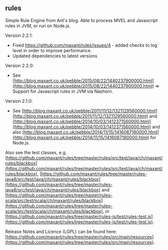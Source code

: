 ## rules

Simple Rule Engine from Ant's blog. Able to process MVEL and Javascript rules in JVM, or run on Node.js.

Version 2.2.1:
- Fixed https://github.com/maxant/rules/issues/4 - added checks to log level in order to improve performance.
- Updated dependencies to latest versions

Version 2.2.0:
- See [http://blog.maxant.co.uk/pebble/2015/08/22/1440237900000.html](http://blog.maxant.co.uk/pebble/2015/08/22/1440237900000.html) => Support for Javascript rules in JVM via Nashorn.

Version 2.1.0:
- See [http://blog.maxant.co.uk/pebble/2011/11/12/1321129560000.html](http://blog.maxant.co.uk/pebble/2011/11/12/1321129560000.html) and 
 [http://blog.maxant.co.uk/pebble/2014/10/03/1412371560000.html](http://blog.maxant.co.uk/pebble/2014/10/03/1412371560000.html) and also 
[http://blog.maxant.co.uk/pebble/2014/11/15/1416087180000.html](http://blog.maxant.co.uk/pebble/2014/11/15/1416087180000.html) for Node.js.

Also see the test classes, e.g. [https://github.com/maxant/rules/tree/master/rules/src/test/java/ch/maxant/rules/blackbox](https://github.com/maxant/rules/tree/master/rules/src/test/java/ch/maxant/rules/blackbox), [https://github.com/maxant/rules/tree/master/rules-java8/src/test/java/ch/maxant/rules/blackbox](https://github.com/maxant/rules/tree/master/rules-java8/src/test/java/ch/maxant/rules/blackbox) and [https://github.com/maxant/rules/tree/master/rules-scala/src/test/scala/ch/maxant/rules/blackbox](https://github.com/maxant/rules/tree/master/rules-scala/src/test/scala/ch/maxant/rules/blackbox), or [https://github.com/maxant/rules/tree/master/rules-js/test/rules-test.js](https://github.com/maxant/rules/tree/master/rules-js/test/rules-test.js).

Release Notes and Licence (LGPL) can be found here: [https://github.com/maxant/rules/tree/master/rules/src/main/resources](https://github.com/maxant/rules/tree/master/rules/src/main/resources).
